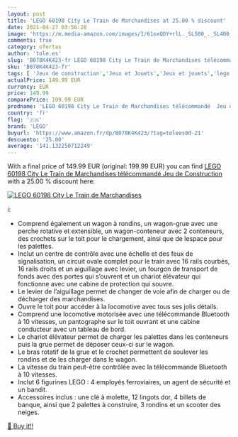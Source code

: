 ```yaml
---
layout: post
title: 'LEGO 60198 City Le Train de Marchandises at 25.00 % discount'
date: 2021-04-27 03:56:28
image: 'https://m.media-amazon.com/images/I/61oxQDY+rlL._SL500_._SL400_.jpg'
comments: true
category: ofertas
author: 'tole.es'
slug: 'B078K4K423-fr LEGO 60198 City Le Train de Marchandises télécommandé Jeu...'
sku: 'B078K4K423-fr'
tags: [ 'Jeux de construction','Jeux et Jouets','Jeux et jouets','lego', ]
actualPrice: 149.99 EUR
currency: EUR
price: 149.99
comparePrice: 199.99 EUR
prodname: 'LEGO 60198 City Le Train de Marchandises télécommandé  Jeu de Construction'
country: 'fr'
flag: '🇫🇷'
brand: 'LEGO'
buyurl: 'https://www.amazon.fr/dp/B078K4K423/?tag=tolees0d-21'
descuento: '25.00'
average: '141.132250712249'
---
```


With a final price of 149.99 EUR (original: 199.99 EUR) you can find [LEGO 60198 City Le Train de Marchandises télécommandé  Jeu de Construction](https://www.amazon.fr/dp/B078K4K423/?tag=tolees0d-21) with a  25.00 % discount here:

[![LEGO 60198 City Le Train de Marchandises](https://m.media-amazon.com/images/I/61oxQDY+rlL._SL500_._SL400_.jpg)](https://www.amazon.fr/dp/B078K4K423/?tag=tolees0d-21)

ℹ️:

- Comprend également un wagon à rondins, un wagon-grue avec une perche rotative et extensible, un wagon-conteneur avec 2 conteneurs, des crochets sur le toit pour le chargement, ainsi que de lespace pour les palettes.
- Inclut un centre de contrôle avec une échelle et des feux de signalisation, un circuit ovale complet pour le train avec 16 rails courbés, 16 rails droits et un aiguillage avec levier, un fourgon de transport de fonds avec des portes qui s’ouvrent et un chariot élévateur qui fonctionne avec une cabine de protection qui souvre.
- Le levier de l’aiguillage permet de changer de voie afin de charger ou de décharger des marchandises.
- Ouvre le toit pour accéder à la locomotive avec tous ses jolis détails.
- Comprend une locomotive motorisée avec une télécommande Bluetooth à 10 vitesses, un pantographe sur le toit ouvrant et une cabine conducteur avec un tableau de bord.
- Le chariot élévateur permet de charger les palettes dans les conteneurs puis la grue permet de déposer ceux-ci sur le wagon.
- Le bras rotatif de la grue et le crochet permettent de soulever les rondins et de les charger dans le wagon.
- La vitesse du train peut-être contrôlée avec la télécommande Bluetooth à 10 vitesses.
- Inclut 6 figurines LEGO : 4 employés ferroviaires, un agent de sécurité et un bandit.
- Accessoires inclus : une clé à molette, 12 lingots dor, 4 billets de banque, ainsi que 2 palettes à construire, 3 rondins et un scooter des neiges.

[🛒 Buy it!!](https://www.amazon.fr/dp/B078K4K423/?tag=tolees0d-21)
